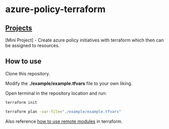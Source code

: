 # azure-policy-terraform

## [Projects](https://github.com/RustyTake-Off/projects)

[Mini Project] - Create azure policy initiatives with terraform which then can be assigned to resources.

## How to use

Clone this repository.

Modify the <b>./example/example.tfvars</b> file to your own liking.

Open terminal in the repository location and run:

```powershell
terraform init
```

```bash
terraform plan -var-file="./example/example.tfvars"
```

Also reference [how to use remote modules](https://developer.hashicorp.com/terraform/language/modules/sources) in terraform.
